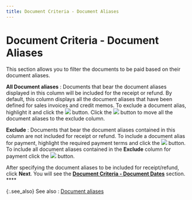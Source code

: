 ```yaml
---
title: Document Criteria - Document Aliases
---
```


# Document Criteria - Document Aliases


This section allows you to filter the documents to be paid based on  their document aliases.


**All Document aliases**
: Documents that bear the document aliases displayed  in this column will be included for the receipt or refund. By default,  this column displays all the document aliases that have been defined for  sales invoices and credit memos. To exclude a document alias, highlight  it and click the ![]({{site.acc_baseurl}}/img/act_exclude.gif) button. Click the ![]({{site.acc_baseurl}}/img/act_exclude_all.gif) button  to move all the document aliases to the exclude column.


**Exclude**
: Documents that bear the document aliases contained  in this column are not included for receipt or refund. To include a document  alias for payment, highlight the required payment terms and click the  ![]({{site.acc_baseurl}}/img/act_include.gif) button. To include all document aliases contained in  the **Exclude** column for payment  click the ![]({{site.acc_baseurl}}/img/act_include_all.gif) button.


After specifying the document aliases to be included for receipt/refund,  click **Next**. You will see the [**Document Criteria - Document Dates**]({{site.acc_baseurl}}/customer-receipts-and-refunds/multiple-receipts/wizard/document_criteria_due_date_range_multiplereceiptswizard.html)  section. ****


{:.see_also}
See also
: [Document  aliases]({{site.bp_chm}}/doc-aliases/document_aliases_businesss_process_in_everest_content.html)
